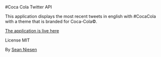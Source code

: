 #Coca Cola Twitter API

This application displays the most recent tweets in english with #CocaCola with a theme that is branded for Coca-Cola&#169;.

[The application is live here](https://coca-cola-twitter.herokuapp.com/)

License
MIT

By [Sean Niesen](http://seanniesen.com)



